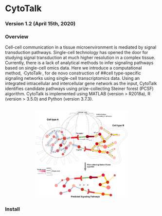 # CytoTalk<br />
### Version 1.2 (April 15th, 2020)<br />

### Overview<br />
Cell-cell communication in a tissue microenvironment is mediated by signal transduction pathways. Single-cell technology has opened the door for studying signal transduction at much higher resolution in a complex tissue. Currently, there is a lack of analytical methods to infer signaling pathways based on single-cell omics data. Here we introduce a computational method, ·CytoTalk·, for de novo construction of ##cell type-specific signaling networks using single-cell transcriptomics data. Using an integrated intracellular and intercellular gene network as the input, CytoTalk identifies candidate pathways using prize-collecting Steiner forest (PCSF) algorithm. CytoTalk is implemented using MATLAB (version > R2018a), R (version > 3.5.0) and Python (version 3.7.3).

<br />

<div align=center><img src="https://github.com/huBioinfo/CytoTalk/blob/master/CytoTalk_schematic.png" width="60%" height="60%" /></div>



### Install
